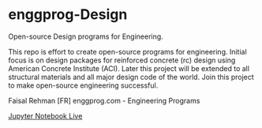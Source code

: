enggprog-Design
===============

Open-source Design programs for Engineering.

This repo is effort to create open-source programs for engineering. Initial focus is on design packages for reinforced concrete (rc) design using American Concrete Institute (ACI).
Later this project will be extended to all structural materials and all major design code of the world.
Join this project to make open-source engineering successful. 


Faisal Rehman [FR]
enggprog.com - Engineering Programs

[Jupyter Notebook Live](https://nbviewer.jupyter.org/github/QuantumNovice/enggprog-Design/blob/master/Jupyer-Notebook/ICURVE.sce%20In%20Jupyter-Notebook%20Uses%20Python.ipynb)
